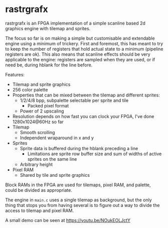 # rastrgrafx
rastrgrafx is an FPGA implementation of a simple scanline based 2d graphics engine with tilemap and sprites.

The focus so far is on making a simple but customisable and extendable engine using a minimum of trickery. First and foremost, this has meant to try to keep the number of registers that hold actual state to a minimum (pipeline registers are ok). This also means that scanline effects should be very applicable to the engine: registers are sampled when they are used, or if need be, during hblank for the line before.

Features:
- Tilemap and sprite graphics
- 256 color palette
- Properties that can be mixed between the tilemap and different sprites:
	- 1/2/4/8 bpp, subpalette selectable per sprite and tile
		- Packed pixel format
	- Power of 2 upscaling
- Resolution depends on how fast you can clock your FPGA, I've done 1280x1024@60Hz so far
- Tilemap
	- Smooth scrolling
	- Independent wraparound in x and y
- Sprites
	- Sprite data is buffered during the hblank preceding a line
		- Limitations are sprite row buffer size and sum of widths of active sprites on the same line
	- Arbitrary height
- Pixel RAM
	- Shared by tile and sprite graphics

Block RAMs in the FPGA are used for tilemaps, pixel RAM, and palette, could be divided as appropriate.

The engine in `main.c` uses a single tilemap as background, but the only thing that stops you from having several is to figure out a way to divide the access to tilemap and pixel RAM.

A small demo can be seen at https://youtu.be/NOukEOLJctY
